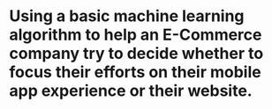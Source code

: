# Using a basic machine learning algorithm to help an E-Commerce company try to decide whether to focus their efforts on their mobile app experience or their website.
